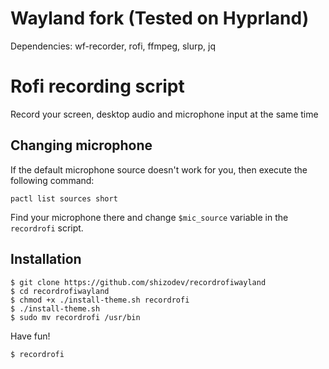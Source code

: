 # Wayland fork (Tested on Hyprland)
Dependencies: wf-recorder, rofi, ffmpeg, slurp, jq

# Rofi recording script
Record your screen, desktop audio and microphone input at the same time

## Changing microphone
If the default microphone source doesn't work for you, then execute the following command:
```
pactl list sources short
```
Find your microphone there and change `$mic_source` variable in the `recordrofi` script.

## Installation
```
$ git clone https://github.com/shizodev/recordrofiwayland
$ cd recordrofiwayland
$ chmod +x ./install-theme.sh recordrofi
$ ./install-theme.sh
$ sudo mv recordrofi /usr/bin
```
Have fun!
```
$ recordrofi
```



